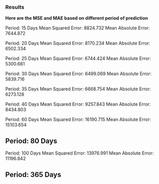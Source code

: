 ### Results
**Here are the MSE and MAE based on different period of prediction**

Period: 15 Days
Mean Squared Error: 8824.732
Mean Absolute Error: 7644.872

Period: 20 Days
Mean Squared Error: 8170.234
Mean Absolute Error: 6502.334

Period: 25 Days
Mean Squared Error: 6744.424
Mean Absolute Error: 5300.681

Period: 30 Days
Mean Squared Error: 6499.069
Mean Absolute Error: 5839.716

Period: 35 Days
Mean Squared Error: 6668.754
Mean Absolute Error: 6273.128

Period: 40 Days
Mean Squared Error: 9257.843
Mean Absolute Error: 8434.803

Period: 60 Days
Mean Squared Error: 16190.715
Mean Absolute Error: 15103.654

Period: 80 Days 
--

Period: 100 Days
Mean Squared Error: 13976.991
Mean Absolute Error: 11196.842

Period: 365 Days
--